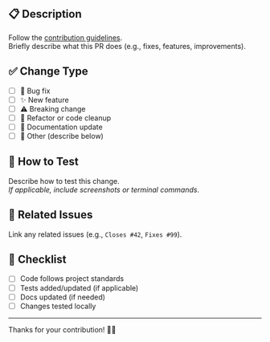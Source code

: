 ## 📋 Description

Follow the [contribution guidelines](./blob/main/docs/CONTRIBUTING.md). \
Briefly describe what this PR does (e.g., fixes, features, improvements).

## ✅ Change Type

- [ ] 🐛 Bug fix
- [ ] ✨ New feature
- [ ] ⚠️ Breaking change
- [ ] 🧹 Refactor or code cleanup
- [ ] 📝 Documentation update
- [ ] 🔧 Other (describe below)

## 🧪 How to Test

Describe how to test this change.  
_If applicable, include screenshots or terminal commands._

## 🔗 Related Issues

Link any related issues (e.g., `Closes #42`, `Fixes #99`).

## 🚨 Checklist

- [ ] Code follows project standards
- [ ] Tests added/updated (if applicable)
- [ ] Docs updated (if needed)
- [ ] Changes tested locally

---

Thanks for your contribution! 💪🚀
